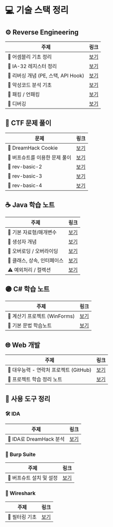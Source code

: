 # 💻 기술 스택 정리

## ⚙️ Reverse Engineering

| 주제 | 링크 |
|------|------|
| 🔧 어셈블리 기초 정리 | [보기](https://velog.io/@m0ng/어셈블리어-주요-명령어-정리) |
| 🔧 IA-32 레지스터 정리 | [보기](https://velog.io/@m0ng/IA-32-스택-구조-정리) |
| 🔧 리버싱 개념 (PE, 스택, API Hook) | [보기](https://velog.io/@m0ng/%EB%A6%AC%EB%B2%84%EC%8B%B1-PE%EC%8A%A4%ED%83%9DAPI-Hook-%EA%B0%9C%EB%85%90) |
| 🔧 악성코드 분석 기초 | [보기](https://velog.io/@m0ng/%EB%A6%AC%EB%B2%84%EC%8B%B1-%EC%95%85%EC%84%B1%EC%BD%94%EB%93%9C-%EB%B6%84%EC%84%9D-%EA%B8%B0%EC%B4%88) |
| 🔧 패킹 / 언패킹 | [보기](https://velog.io/@m0ng/%EB%A6%AC%EB%B2%84%EC%8B%B1-packingunpacking) |
| 🔧 디버깅 | [보기](https://velog.io/@m0ng/%EB%A6%AC%EB%B2%84%EC%8B%B1-%EB%94%94%EB%B2%84%EA%B9%85) |


## 🧠 CTF 문제 풀이

| 문제 | 링크 |
|------|------|
| 🍪 DreamHack Cookie | [보기](https://velog.io/@m0ng/DreamHack-Cookie-문제-풀이) |
| 🍪 버프슈트를 이용한 문제 풀이 | [보기](https://velog.io/@m0ng/Burp-Suite-cookies-문제-풀이) |
| 🧩 rev-basic-2 | [보기](https://velog.io/@m0ng/DreamHack-rev-basic-2) |
| 🧩 rev-basic-3 | [보기](https://velog.io/@m0ng/Dreamhack-rev-basic-3) |
| 🧩 rev-basic-4 | [보기](https://velog.io/@m0ng/Dreamhack-rev-basic-4) |


## ☕ Java 학습 노트

| 주제 | 링크 |
|------|------|
| 🧱 기본 자료형/매개변수 | [보기](https://velog.io/@m0ng/Java-정리) |
| 🧱 생성자 개념 | [보기](https://velog.io/@m0ng/Java-Note-생성자) |
| 🧱 오버로딩 / 오버라이딩 | [보기](https://velog.io/@m0ng/Java-학습노트-메소드-오버로딩) |
| 🧱 클래스, 상속, 인터페이스 | [보기](https://velog.io/@m0ng/Java-%ED%81%B4%EB%9E%98%EC%8A%A4%EA%B0%9D%EC%B2%B4%EC%A0%91%EA%B7%BC%EC%A0%9C%EC%96%B4%EC%9E%90%EC%83%81%EC%86%8D%EC%B6%94%EC%83%81%ED%99%94%EC%9D%B8%ED%84%B0%ED%8E%98%EC%9D%B4%EC%8A%A4) |
| ⚠ 예외처리 / 컬렉션 | [보기](https://velog.io/@m0ng/Java-%EC%98%88%EC%99%B8%EC%B2%98%EB%A6%AC%EC%BB%AC%EB%A0%89%EC%85%98%ED%94%84%EB%A0%88%EC%9E%84%EC%9B%8C%ED%81%AC) |


## 🟣 C# 학습 노트

| 주제 | 링크 |
|------|------|
| 🧮 계산기 프로젝트 (WinForms) | [보기](https://velog.io/@m0ng/C-WinForms-계산기-만들기) |
| 📘 기본 문법 학습노트 | [보기](https://velog.io/@m0ng/C-기본-문법-학습노트) |


## 🌐 Web 개발

| 주제 | 링크 |
|------|------|
| 📂 대우능력 - 연락처 프로젝트 (GitHub) | [보기](https://github.com/HubMong/phone/tree/main) |
| 📒 프로젝트 학습 정리 노트 | [보기](https://velog.io/@m0ng/%EC%9B%B9-%EA%B0%9C%EB%B0%9C-%ED%95%99%EC%8A%B5-%EB%85%B8%ED%8A%B8) |


## 🧰 사용 도구 정리

### 🛠 IDA
| 주제 | 링크 |
|------|------|
| 🔧 IDA로 DreamHack 분석 | [보기](https://velog.io/@m0ng/Dreamhack-rev-basic-3) |

### 🔐 Burp Suite
| 주제 | 링크 |
|------|------|
| 🔧 버프슈트 설치 및 설정 | [보기](https://velog.io/@m0ng/Burp-Suite-설치) |

### 📡 Wireshark
| 주제 | 링크 |
|------|------|
| 🔧 필터링 기초 | [보기](https://velog.io/@m0ng/Wireshark-필터링-기초-학습노트) |


